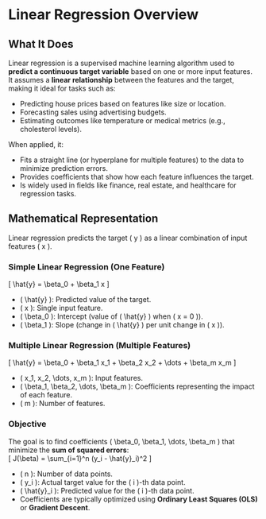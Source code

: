 # Linear Regression Overview

## What It Does

Linear regression is a supervised machine learning algorithm used to **predict a continuous target variable** based on one or more input features. It assumes a **linear relationship** between the features and the target, making it ideal for tasks such as:

- Predicting house prices based on features like size or location.
- Forecasting sales using advertising budgets.
- Estimating outcomes like temperature or medical metrics (e.g., cholesterol levels).

When applied, it:

- Fits a straight line (or hyperplane for multiple features) to the data to minimize prediction errors.
- Provides coefficients that show how each feature influences the target.
- Is widely used in fields like finance, real estate, and healthcare for regression tasks.

## Mathematical Representation

Linear regression predicts the target ( y ) as a linear combination of input features ( x ).

### Simple Linear Regression (One Feature)

[ \hat{y} = \beta_0 + \beta_1 x ]

- ( \hat{y} ): Predicted value of the target.
- ( x ): Single input feature.
- ( \beta_0 ): Intercept (value of ( \hat{y} ) when ( x = 0 )).
- ( \beta_1 ): Slope (change in ( \hat{y} ) per unit change in ( x )).

### Multiple Linear Regression (Multiple Features)

[ \hat{y} = \beta_0 + \beta_1 x_1 + \beta_2 x_2 + \dots + \beta_m x_m ]

- ( x_1, x_2, \dots, x_m ): Input features.
- ( \beta_1, \beta_2, \dots, \beta_m ): Coefficients representing the impact of each feature.
- ( m ): Number of features.

### Objective

The goal is to find coefficients ( \beta_0, \beta_1, \dots, \beta_m ) that minimize the **sum of squared errors**:  
[ J(\beta) = \sum_{i=1}^n (y_i - \hat{y}_i)^2 ]

- ( n ): Number of data points.
- ( y_i ): Actual target value for the ( i )-th data point.
- ( \hat{y}_i ): Predicted value for the ( i )-th data point.
- Coefficients are typically optimized using **Ordinary Least Squares (OLS)** or **Gradient Descent**.